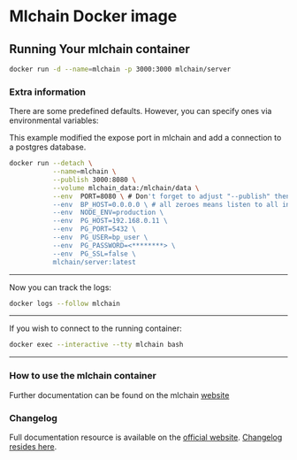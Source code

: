 # Mlchain Docker image

## Running Your mlchain container

```bash
docker run -d --name=mlchain -p 3000:3000 mlchain/server
```

### Extra information

There are some predefined defaults. However, you can specify ones via environmental variables:

This example modified the expose port in mlchain and add a connection to a postgres database.

```bash
docker run --detach \
           --name=mlchain \
           --publish 3000:8080 \
           --volume mlchain_data:/mlchain/data \
           --env  PORT=8080 \ # Don't forget to adjust "--publish" then
           --env  BP_HOST=0.0.0.0 \ # all zeroes means listen to all interfaces
           --env  NODE_ENV=production \
           --env  PG_HOST=192.168.0.11 \
           --env  PG_PORT=5432 \
           --env  PG_USER=bp_user \
           --env  PG_PASSWORD=<********> \
           --env  PG_SSL=false \
           mlchain/server:latest
```

---

Now you can track the logs:

```bash
docker logs --follow mlchain
```

---

If you wish to connect to the running container:

```bash
docker exec --interactive --tty mlchain bash
```

---

### How to use the mlchain container

Further documentation can be found on the mlchain [website](https://mlchain.com/docs/infrastructure/docker)

### Changelog

Full documentation resource is available on the [official website](https://mlchain.com/docs/).
[Changelog resides here](https://github.com/mlchain/oss/blob/master/CHANGELOG.md).
